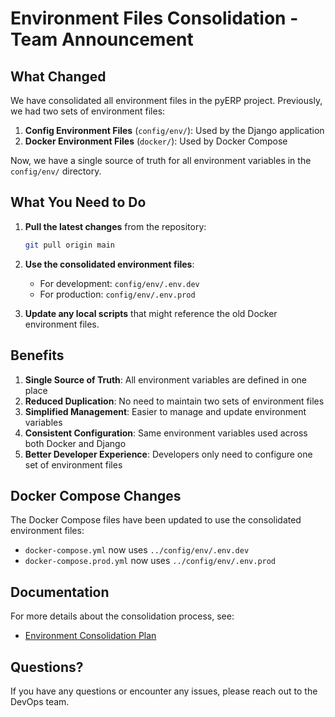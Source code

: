 # Environment Files Consolidation - Team Announcement

## What Changed

We have consolidated all environment files in the pyERP project. Previously, we had two sets of environment files:

1. **Config Environment Files** (`config/env/`): Used by the Django application
2. **Docker Environment Files** (`docker/`): Used by Docker Compose

Now, we have a single source of truth for all environment variables in the `config/env/` directory.

## What You Need to Do

1. **Pull the latest changes** from the repository:
   ```bash
   git pull origin main
   ```

2. **Use the consolidated environment files**:
   - For development: `config/env/.env.dev`
   - For production: `config/env/.env.prod`

3. **Update any local scripts** that might reference the old Docker environment files.

## Benefits

1. **Single Source of Truth**: All environment variables are defined in one place
2. **Reduced Duplication**: No need to maintain two sets of environment files
3. **Simplified Management**: Easier to manage and update environment variables
4. **Consistent Configuration**: Same environment variables used across both Docker and Django
5. **Better Developer Experience**: Developers only need to configure one set of environment files

## Docker Compose Changes

The Docker Compose files have been updated to use the consolidated environment files:

- `docker-compose.yml` now uses `../config/env/.env.dev`
- `docker-compose.prod.yml` now uses `../config/env/.env.prod`

## Documentation

For more details about the consolidation process, see:
- [Environment Consolidation Plan](ENV_CONSOLIDATION.md)

## Questions?

If you have any questions or encounter any issues, please reach out to the DevOps team. 